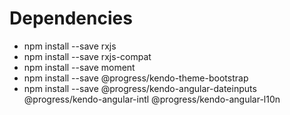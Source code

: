 # Dependencies
- npm install --save rxjs
- npm install --save rxjs-compat
- npm install --save moment
- npm install --save  @progress/kendo-theme-bootstrap
- npm install --save @progress/kendo-angular-dateinputs @progress/kendo-angular-intl @progress/kendo-angular-l10n